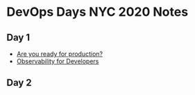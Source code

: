 # DevOps Days NYC 2020 Notes

## Day 1
* [Are you ready for production?](ready.md)
* [Observability for Developers](obsfordev.md)

## Day 2
